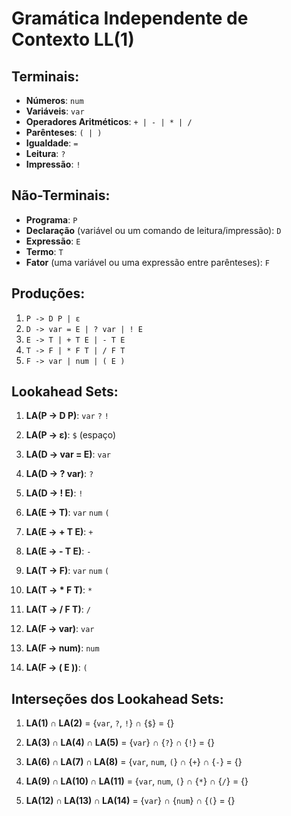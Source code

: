 # Gramática Independente de Contexto LL(1)

## Terminais:

- **Números**: `num`
- **Variáveis**: `var`
- **Operadores Aritméticos**: `+ | - | * | /`
- **Parênteses**: `( | )`
- **Igualdade**: `=`
- **Leitura**: `?`
- **Impressão**: `!`

## Não-Terminais:

- **Programa**: `P`
- **Declaração** (variável ou um comando de leitura/impressão): `D`
- **Expressão**: `E`
- **Termo**: `T`
- **Fator** (uma variável ou uma expressão entre parênteses): `F`

## Produções:

1. `P -> D P | ε`
2. `D -> var = E | ? var | ! E`
3. `E -> T | + T E | - T E`
4. `T -> F | * F T | / F T`
5. `F -> var | num | ( E )`

## Lookahead Sets:

1. **LA(P → D P)**: `var` `?` `!`
2. **LA(P → ε)**: `$` (espaço)

3. **LA(D → var = E)**: `var`
4. **LA(D → ? var)**: `?`
5. **LA(D → ! E)**: `!`

6. **LA(E → T)**: `var` `num` `(`
7. **LA(E → + T E)**: `+`
8. **LA(E → - T E)**: `-`

9. **LA(T → F)**: `var` `num` `(`
10. **LA(T → * F T)**: `*`
11. **LA(T → / F T)**: `/`

12. **LA(F → var)**: `var`
13. **LA(F → num)**: `num`
14. **LA(F → ( E ))**: `(`

## Interseções dos Lookahead Sets:

1. **LA(1) ∩ LA(2)** = {`var`, `?`, `!`} ∩ {`$`} = {}

2. **LA(3) ∩ LA(4) ∩ LA(5)** = {`var`} ∩ {`?`} ∩ {`!`} = {}

3. **LA(6) ∩ LA(7) ∩ LA(8)** = {`var`, `num`, `(`} ∩ {`+`} ∩ {`-`} = {}

4. **LA(9) ∩ LA(10) ∩ LA(11)** = {`var`, `num`, `(`} ∩ {`*`} ∩ {`/`} = {}

5. **LA(12) ∩ LA(13) ∩ LA(14)** = {`var`} ∩ {`num`} ∩ {`(`} = {}

